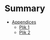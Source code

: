 # Summary

* [Appendices](appendices)
  * [Plik 1](appendices/plik1.md)
  * [Plik 2](appendices/plik2.md)
